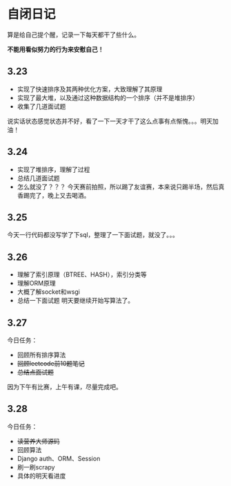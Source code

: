 # 自闭日记
算是给自己提个醒，记录一下每天都干了些什么。

**不能用看似努力的行为来安慰自己！**
## 3.23
* 实现了快速排序及其两种优化方案，大致理解了其原理
* 实现了最大堆，以及通过这种数据结构的一个排序（并不是堆排序）
* 收集了几道面试题

说实话状态感觉状态并不好，看了一下一天才干了这么点事有点惭愧。。。明天加油！
## 3.24
* 实现了堆排序，理解了过程
* 总结几道面试题
* 怎么就没了？？？
今天赛前拍照，所以踢了友谊赛，本来说只踢半场，然后真香踢完了，晚上又去喝酒。
## 3.25
今天一行代码都没写学了下sql，整理了一下面试题，就没了。。。
## 3.26
* 理解了索引原理（BTREE、HASH），索引分类等
* 理解ORM原理
* 大概了解socket和wsgi
* 总结一下面试题
明天要继续开始写算法了。
## 3.27
今日任务：
* 回顾所有排序算法
* ~~回顾leetcode前10题笔记~~
* ~~总结点面试题~~

因为下午有比赛，上午有课，尽量完成吧。
## 3.28
今日任务：
* ~~读营养大师源码~~
* 回顾算法
* Django auth、ORM、Session
* 刷一刷scrapy
* 具体的明天看进度